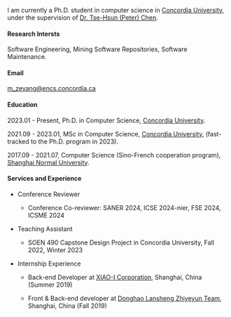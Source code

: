 
I am currently a Ph.D. student in computer science in [Concordia University](https://www.concordia.ca/), under the supervision of [Dr. Tse-Hsun (Peter) Chen](https://petertsehsun.github.io/).

#### Research Intersts
Software Engineering, Mining Software Repositories, Software Maintenance.

#### Email
m_zeyang@encs.concordia.ca

#### Education
2023.01 - Present, Ph.D. in Computer Science, [Concordia University](https://www.concordia.ca/).

2021.09 - 2023.01, MSc in Computer Science, [Concordia University](https://www.concordia.ca/), (fast-tracked to the Ph.D. program in 2023).

2017.09 - 2021.07, Computer Science (Sino-French cooperation program), [Shanghai Normal University](https://english.shnu.edu.cn/).

#### Services and Experience

- Conference Reviewer
  - Conference Co-reviewer: SANER 2024, ICSE 2024-nier, FSE 2024, ICSME 2024

- Teaching Assistant
  - SOEN 490 Capstone Design Project in Concordia University, Fall 2022, Winter 2023

- Internship Experience
  - Back-end Developer at [XIAO-I Corporation](https://www.xiaoi.com/), Shanghai, China (Summer 2019)

  - Front & Back-end developer at [Donghao Lansheng Zhiyeyun Team](https://www.dlg-tec.com/), Shanghai, China (Fall 2019)

